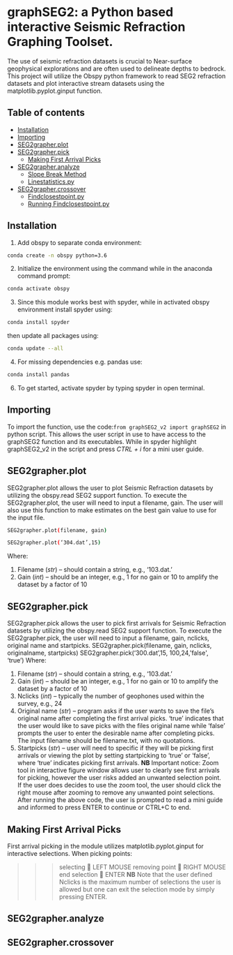 # graphSEG2: a Python based interactive Seismic Refraction Graphing Toolset. 

The use of seismic refraction datasets is crucial to Near-surface geophysical explorations and are often used to delineate depths to bedrock. This project will utilize the Obspy python framework to read SEG2 refraction datasets and plot interactive stream datasets using the matplotlib.pyplot.ginput function.


Table of contents
-----------------
- [Installation](#Installation)
- [Importing](#Importing)
- [SEG2grapher.plot](#plot)
- [SEG2grapher.pick](#pick)
  *  [Making First Arrival Picks](#first-arrivals)
- [SEG2grapher.analyze](#analyze)
  *  [Slope Break Method](#slope-break)
  *  [Linestatistics.py](#linestatistics)
- [SEG2grapher.crossover](#crossover)
  *  [Findclosestpoint.py](#Findclosestpoint)
  *  [Running Findclosestpoint.py](#RunningFindclosestpoint.py)


## Installation

1.	Add obspy to separate conda environment:
```bash 
conda create -n obspy python=3.6
```
2.	Initialize the environment using the command while in the anaconda command prompt: 
```bash
conda activate obspy
```
3.	Since this module works best with spyder, while in activated obspy environment install spyder using:
```bash 
conda install spyder 
```
then update all packages using:
```bash 
conda update --all 
```
4.	For missing dependencies e.g. pandas use:
``` bash
conda install pandas
```
6.	To get started, activate spyder by typing spyder in open terminal.


## Importing

To import the function, use the code:`from graphSEG2_v2 import graphSEG2` in python script.
This allows the user script in use to have access to the graphSEG2 function and its executables. While in spyder highlight graphSEG2_v2 in the script and press *CTRL + i* for a mini user guide.

## SEG2grapher.plot
SEG2grapher.plot allows the user to plot Seismic Refraction datasets by utilizing the obspy.read SEG2 support function. To execute the SEG2grapher.plot, the user will need to input a filename, gain. The user will also use this function to make estimates on the best gain value to use for the input file.
```bash
SEG2grapher.plot(filename, gain)
```
```bash
SEG2grapher.plot(‘304.dat’,15)
```
Where:
1.	Filename (*str*) – should contain a string, e.g., ‘103.dat.’
2.	Gain (*int*) – should be an integer, e.g., 1 for no gain or 10 to amplify the dataset by a factor of 10

## SEG2grapher.pick
SEG2grapher.pick allows the user to pick first arrivals for Seismic Refraction datasets by utilizing the obspy.read SEG2 support function. To execute the SEG2grapher.pick, the user will need to input a filename, gain, nclicks, original name and startpicks. 
SEG2grapher.pick(filename, gain, nclicks, originalname, startpicks)
SEG2grapher.pick(‘300.dat’,15, 100,24,'false', ‘true’)
Where:
1.	Filename (*str*) – should contain a string, e.g., ‘103.dat.’
2.	Gain (*int*) – should be an integer, e.g., 1 for no gain or 10 to amplify the dataset by a factor of 10
3.	Nclicks (*int*) – typically the number of geophones used within the survey, e.g., 24
4.	Original name (*str*) – program asks if the user wants to save the file’s original name after completing the first arrival picks. ‘true’ indicates that the user would like to save picks with the files original name while ‘false’ prompts the user to enter the desirable name after completing picks. The input filename should be filename.txt, with no quotations.
5.	Startpicks (*str*) – user will need to specific if they will be picking first arrivals or viewing the plot by setting startpicking to ‘true’ or ‘false’, where ‘true’ indicates picking first arrivals.
**NB**	Important notice: Zoom tool   in interactive figure window allows user to clearly see first arrivals for picking, however the user risks added an unwanted selection point. If the user does decides to use the zoom tool, the user should click the right mouse after zooming to remove any unwanted point selections.
After running the above code, the user is prompted to read a mini guide and informed to press ENTER to continue or CTRL+C to end.

## Making First Arrival Picks
First arrival picking in the module utilizes matplotlib.pyplot.ginput for interactive selections. When picking points: 
>>> selecting  LEFT MOUSE
>>> removing point  RIGHT MOUSE
>>>	end selection  ENTER
**NB** Note that the user defined Nclicks is the maximum number of selections the user is allowed but one can exit the selection mode by simply pressing ENTER.


## SEG2grapher.analyze

## SEG2grapher.crossover
